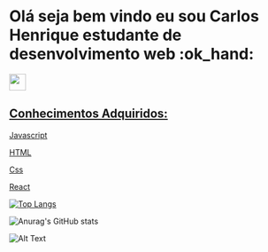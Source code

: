 <h1>Olá seja bem vindo eu sou Carlos Henrique estudante de desenvolvimento web :ok_hand:</h1>
<img width="30px" src="https://ideaconsultoriaeassessoria.files.wordpress.com/2011/11/linkedin1.png"</img><a href="https://www.linkedin.com/in/carlos-scalambrine/"</a>

<h2>Conhecimentos Adquiridos:</h2>
<p>Javascript</p>
<p>HTML</p>
<p>Css</p>
<p>React</p>

[![Top Langs](https://github-readme-stats.vercel.app/api/top-langs/?username=scalambrinesouza&layout=compact)](https://github.com/anuraghazra/github-readme-stats)

![Anurag's GitHub stats](https://github-readme-stats.vercel.app/api?username=scalambrinesouza&show_icons=true&theme=merko)

![Alt Text](https://media.giphy.com/media/xT9IgzoKnwFNmISR8I/giphy.gif)



